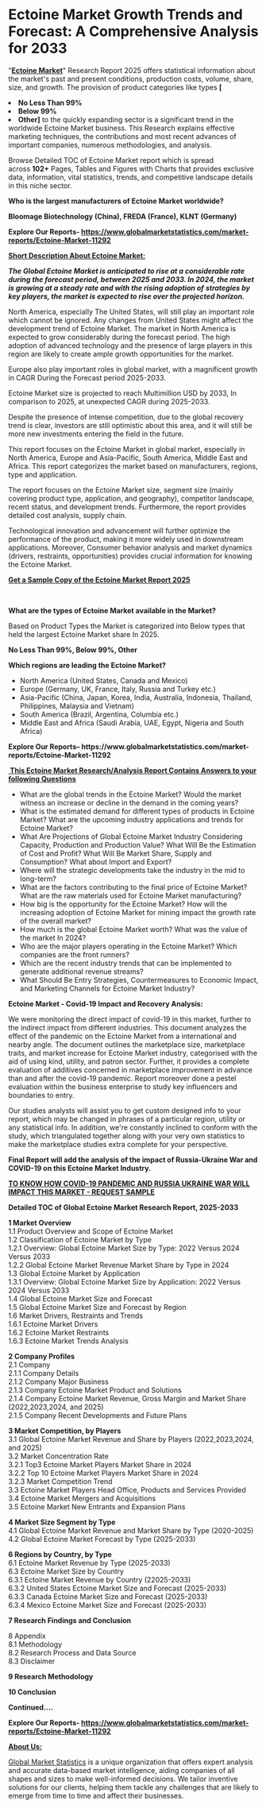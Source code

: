 <H1>Ectoine Market Growth Trends and Forecast: A Comprehensive Analysis for 2033</H1><p>"<strong><a href="https://www.globalmarketstatistics.com/market-reports/Ectoine-Market-11292">Ectoine Market</a></strong>" Research Report 2025 offers statistical information about the market's past and present conditions, production costs, volume, share, size, and growth. The provision of product categories like types&nbsp;<strong>[<li>No Less Than 99%<li>Below 99%<li>Other]</strong>&nbsp;to the quickly expanding sector is a significant trend in the worldwide Ectoine Market business. This Research explains effective marketing techniques, the contributions and most recent advances of important companies, numerous methodologies, and analysis.</p><p>Browse Detailed TOC of Ectoine Market report which is spread across&nbsp;<strong>102+</strong>&nbsp;Pages, Tables and Figures with Charts that provides exclusive data, information, vital statistics, trends, and competitive landscape details in this niche sector.</p><p><strong>Who is the largest manufacturers of Ectoine Market worldwide?</strong></p><p><strong>Bloomage Biotechnology (China), FREDA (France), KLNT (Germany)</strong></p><p><strong>Explore Our Reports-&nbsp;<a href="https://www.globalmarketstatistics.com/market-reports/Ectoine-Market-11292">https://www.globalmarketstatistics.com/market-reports/Ectoine-Market-11292</a></strong></p><p><strong><u>Short Description About Ectoine Market:</u></strong></p><p><strong><em>The Global Ectoine Market is anticipated to rise at a considerable rate during the forecast period, between 2025 and 2033. In 2024, the market is growing at a steady rate and with the rising adoption of strategies by key players, the market is expected to rise over the projected horizon.</em></strong></p><p>North America, especially The United States, will still play an important role which cannot be ignored. Any changes from United States might affect the development trend of Ectoine Market. The market in North America is expected to grow considerably during the forecast period. The high adoption of advanced technology and the presence of large players in this region are likely to create ample growth opportunities for the market.</p><p>Europe also play important roles in global market, with a magnificent growth in CAGR During the Forecast period 2025-2033.</p><p>Ectoine Market size is projected to reach Multimillion USD by 2033, In comparison to 2025, at unexpected CAGR during 2025-2033.</p><p>Despite the presence of intense competition, due to the global recovery trend is clear, investors are still optimistic about this area, and it will still be more new investments entering the field in the future.</p><p>This report focuses on the Ectoine Market in global market, especially in North America, Europe and Asia-Pacific, South America, Middle East and Africa. This report categorizes the market based on manufacturers, regions, type and application.</p><p>The report focuses on the Ectoine Market size, segment size (mainly covering product type, application, and geography), competitor landscape, recent status, and development trends. Furthermore, the report provides detailed cost analysis, supply chain.</p><p>Technological innovation and advancement will further optimize the performance of the product, making it more widely used in downstream applications. Moreover, Consumer behavior analysis and market dynamics (drivers, restraints, opportunities) provides crucial information for knowing the Ectoine Market.</p><p><strong><u>Get a Sample Copy of the Ectoine Market Report 2025</u></strong></p><p>&nbsp;</p><p><strong>What are the types of Ectoine Market available in the Market?</strong></p><p>Based on Product Types the Market is categorized into Below types that held the largest Ectoine Market share In 2025.</p><p><strong>No Less Than 99%, Below 99%, Other</strong></p><p><strong>Which regions are leading the Ectoine Market?</strong></p><ul><li>North America (United States, Canada and Mexico)</li><li>Europe (Germany, UK, France, Italy, Russia and Turkey etc.)</li><li>Asia-Pacific (China, Japan, Korea, India, Australia, Indonesia, Thailand, Philippines, Malaysia and Vietnam)</li><li>South America (Brazil, Argentina, Columbia etc.)</li><li>Middle East and Africa (Saudi Arabia, UAE, Egypt, Nigeria and South Africa)</li></ul><p><strong>Explore Our Reports&ndash;&nbsp;https://www.globalmarketstatistics.com/market-reports/Ectoine-Market-11292</strong></p><p><strong><u>&nbsp;This Ectoine Market Research/Analysis Report Contains Answers to your following Questions</u></strong></p><ul><li>What are the global trends in the Ectoine Market? Would the market witness an increase or decline in the demand in the coming years?</li><li>What is the estimated demand for different types of products in Ectoine Market? What are the upcoming industry applications and trends for Ectoine Market?</li><li>What Are Projections of Global Ectoine Market Industry Considering Capacity, Production and Production Value? What Will Be the Estimation of Cost and Profit? What Will Be Market Share, Supply and Consumption? What about Import and Export?</li><li>Where will the strategic developments take the industry in the mid to long-term?</li><li>What are the factors contributing to the final price of Ectoine Market? What are the raw materials used for Ectoine Market manufacturing?</li><li>How big is the opportunity for the Ectoine Market? How will the increasing adoption of Ectoine Market for mining impact the growth rate of the overall market?</li><li>How much is the global Ectoine Market worth? What was the value of the market In 2024?</li><li>Who are the major players operating in the Ectoine Market? Which companies are the front runners?</li><li>Which are the recent industry trends that can be implemented to generate additional revenue streams?</li><li>What Should Be Entry Strategies, Countermeasures to Economic Impact, and Marketing Channels for Ectoine Market Industry?</li></ul><p><strong>Ectoine Market - Covid-19 Impact and Recovery Analysis:</strong></p><p>We were monitoring the direct impact of covid-19 in this market, further to the indirect impact from different industries. This document analyzes the effect of the pandemic on the Ectoine Market from a international and nearby angle. The document outlines the marketplace size, marketplace traits, and market increase for Ectoine Market industry, categorised with the aid of using kind, utility, and patron sector. Further, it provides a complete evaluation of additives concerned in marketplace improvement in advance than and after the covid-19 pandemic. Report moreover done a pestel evaluation within the business enterprise to study key influencers and boundaries to entry.</p><p>Our studies analysts will assist you to get custom designed info to your report, which may be changed in phrases of a particular region, utility or any statistical info. In addition, we're constantly inclined to conform with the study, which triangulated together along with your very own statistics to make the marketplace studies extra complete for your perspective.</p><p><strong>Final Report will add the analysis of the impact of Russia-Ukraine War and COVID-19 on this Ectoine Market Industry.</strong></p><p><strong><u><a href="https://www.globalmarketstatistics.com/market-reports/Ectoine-Market-11292">TO KNOW HOW COVID-19 PANDEMIC AND RUSSIA UKRAINE WAR WILL IMPACT THIS MARKET - REQUEST SAMPLE</a></u></strong></p><p><strong>Detailed TOC of Global Ectoine Market Research Report, 2025-2033</strong></p><p><strong>1 Market Overview</strong><br /> 1.1 Product Overview and Scope of Ectoine Market<br /> 1.2 Classification of Ectoine Market by Type<br /> 1.2.1 Overview: Global Ectoine Market Size by Type: 2022&nbsp;Versus 2024 Versus 2033<br /> 1.2.2 Global Ectoine Market Revenue Market Share by Type in 2024<br /> 1.3 Global Ectoine Market by Application<br /> 1.3.1 Overview: Global Ectoine Market Size by Application: 2022&nbsp;Versus 2024 Versus 2033<br /> 1.4 Global Ectoine Market Size and Forecast<br /> 1.5 Global Ectoine Market Size and Forecast by Region<br /> 1.6 Market Drivers, Restraints and Trends<br /> 1.6.1 Ectoine Market Drivers<br /> 1.6.2 Ectoine Market Restraints<br /> 1.6.3 Ectoine Market Trends Analysis</p><p><strong>2 Company Profiles</strong><br /> 2.1 Company<br /> 2.1.1 Company Details<br /> 2.1.2 Company Major Business<br /> 2.1.3 Company Ectoine Market Product and Solutions<br /> 2.1.4 Company Ectoine Market Revenue, Gross Margin and Market Share (2022,2023,2024, and 2025)<br /> 2.1.5 Company Recent Developments and Future Plans</p><p><strong>3 Market Competition, by Players</strong><br /> 3.1 Global Ectoine Market Revenue and Share by Players (2022,2023,2024, and 2025)<br /> 3.2 Market Concentration Rate<br /> 3.2.1 Top3 Ectoine Market Players Market Share in 2024<br /> 3.2.2 Top 10 Ectoine Market Players Market Share in 2024<br /> 3.2.3 Market Competition Trend<br /> 3.3 Ectoine Market Players Head Office, Products and Services Provided<br /> 3.4 Ectoine Market Mergers and Acquisitions<br /> 3.5 Ectoine Market New Entrants and Expansion Plans</p><p><strong>4 Market Size Segment by Type</strong><br /> 4.1 Global Ectoine Market Revenue and Market Share by Type (2020-2025)<br /> 4.2 Global Ectoine Market Forecast by Type (2025-2033)</p><p><strong>6 Regions by Country, by Type</strong><br /> 6.1 Ectoine Market Revenue by Type (2025-2033)<br /> 6.3 Ectoine Market Size by Country<br /> 6.3.1 Ectoine Market Revenue by Country (22025-2033)<br /> 6.3.2 United States Ectoine Market Size and Forecast (2025-2033)<br /> 6.3.3 Canada Ectoine Market Size and Forecast (2025-2033)<br /> 6.3.4 Mexico Ectoine Market Size and Forecast (2025-2033)</p><p><strong>7 Research Findings and Conclusion</strong></p><p>8 Appendix<br /> 8.1 Methodology<br /> 8.2 Research Process and Data Source<br /> 8.3 Disclaimer</p><p><strong>9 Research Methodology</strong></p><p><strong>10 Conclusion</strong></p><p><strong>Continued&hellip;.</strong></p><p><strong>Explore Our Reports-&nbsp;<a href="https://www.globalmarketstatistics.com/market-reports/Ectoine-Market-11292">https://www.globalmarketstatistics.com/market-reports/Ectoine-Market-11292</a></strong></p><p><strong><u>About Us:</u></strong></p><p><a href="https://www.globalmarketstatistics.com/">Global Market Statistics</a> is a unique organization that offers expert analysis and accurate data-based market intelligence, aiding companies of all shapes and sizes to make well-informed decisions. We tailor inventive solutions for our clients, helping them tackle any challenges that are likely to emerge from time to time and affect their businesses.</p><p>&nbsp;</p>
